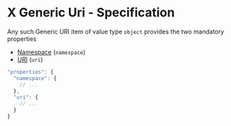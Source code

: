 # X Generic Uri - Specification

Any such Generic URI item of value type `object` provides the two mandatory properties

* [Namespace](types/full_product_name/product_identification_helper/x_generic_uris/x_generic_uri/namespace-spec.en.md) (`namespace`)
* [URI](types/full_product_name/product_identification_helper/x_generic_uris/x_generic_uri/uri-spec.en.md) (`uri`)

```javascript
"properties": {
  "namespace": {
    // ...
  },
  "uri": {
    // ...
  }
}
```

